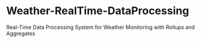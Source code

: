 # Weather-RealTime-DataProcessing
Real-Time Data Processing System for Weather Monitoring with Rollups and Aggregates
